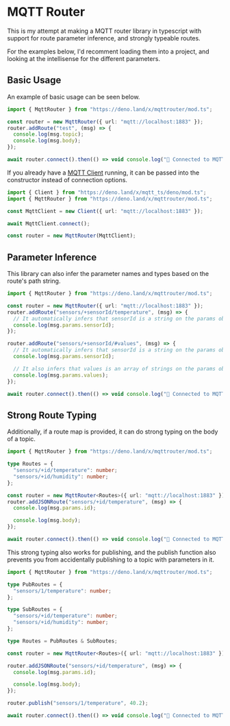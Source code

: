 # MQTT Router

This is my attempt at making a MQTT router library in typescript with support
for route parameter inference, and strongly typeable routes.

For the examples below, I'd recomment loading them into a project, and looking
at the intellisense for the different parameters.

## Basic Usage

An example of basic usage can be seen below.

```ts
import { MqttRouter } from "https://deno.land/x/mqttrouter/mod.ts";

const router = new MqttRouter({ url: "mqtt://localhost:1883" });
router.addRoute("test", (msg) => {
  console.log(msg.topic);
  console.log(msg.body);
});

await router.connect().then(() => void console.log("🚀 Connected to MQTT!"));
```

If you already have a [MQTT Client](https://deno.land/x/mqtt_ts) running, it can
be passed into the constructor instead of connection options.

```ts
import { Client } from "https://deno.land/x/mqtt_ts/deno/mod.ts";
import { MqttRouter } from "https://deno.land/x/mqttrouter/mod.ts";

const MqttClient = new Client({ url: "mqtt://localhost:1883" });

await MqttClient.connect();

const router = new MqttRouter(MqttClient);
```

## Parameter Inference

This library can also infer the parameter names and types based on the route's
path string.

```ts
import { MqttRouter } from "https://deno.land/x/mqttrouter/mod.ts";

const router = new MqttRouter({ url: "mqtt://localhost:1883" });
router.addRoute("sensors/+sensorId/temperature", (msg) => {
  // It automatically infers that sensorId is a string on the params object
  console.log(msg.params.sensorId);
});

router.addRoute("sensors/+sensorId/#values", (msg) => {
  // It automatically infers that sensorId is a string on the params object
  console.log(msg.params.sensorId);

  // It also infers that values is an array of strings on the params object
  console.log(msg.params.values);
});

await router.connect().then(() => void console.log("🚀 Connected to MQTT!"));
```

## Strong Route Typing

Additionally, if a route map is provided, it can do strong typing on the body of
a topic.

```ts
import { MqttRouter } from "https://deno.land/x/mqttrouter/mod.ts";

type Routes = {
  "sensors/+id/temperature": number;
  "sensors/+id/humidity": number;
};

const router = new MqttRouter<Routes>({ url: "mqtt://localhost:1883" });
router.addJSONRoute("sensors/+id/temperature", (msg) => {
  console.log(msg.params.id);

  console.log(msg.body);
});

await router.connect().then(() => void console.log("🚀 Connected to MQTT!"));
```

This strong typing also works for publishing, and the publish function also
prevents you from accidentally publishing to a topic with parameters in it.

```ts
import { MqttRouter } from "https://deno.land/x/mqttrouter/mod.ts";

type PubRoutes = {
  "sensors/1/temperature": number;
};

type SubRoutes = {
  "sensors/+id/temperature": number;
  "sensors/+id/humidity": number;
};

type Routes = PubRoutes & SubRoutes;

const router = new MqttRouter<Routes>({ url: "mqtt://localhost:1883" });

router.addJSONRoute("sensors/+id/temperature", (msg) => {
  console.log(msg.params.id);

  console.log(msg.body);
});

router.publish("sensors/1/temperature", 40.2);

await router.connect().then(() => void console.log("🚀 Connected to MQTT!"));
```
